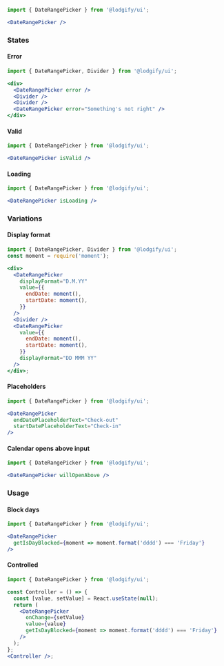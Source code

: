```jsx
import { DateRangePicker } from '@lodgify/ui';

<DateRangePicker />
```

### States

#### Error

```jsx
import { DateRangePicker, Divider } from '@lodgify/ui';

<div>
  <DateRangePicker error />
  <Divider />
  <Divider />
  <DateRangePicker error="Something's not right" />
</div>
```

#### Valid

```jsx
import { DateRangePicker } from '@lodgify/ui';

<DateRangePicker isValid />
```

#### Loading

```jsx
import { DateRangePicker } from '@lodgify/ui';

<DateRangePicker isLoading />
```

### Variations

#### Display format

```jsx
import { DateRangePicker, Divider } from '@lodgify/ui';
const moment = require('moment');

<div>
  <DateRangePicker
    displayFormat="D.M.YY"
    value={{
      endDate: moment(),
      startDate: moment(),
    }}
  />
  <Divider />
  <DateRangePicker
    value={{
      endDate: moment(),
      startDate: moment(),
    }}
    displayFormat="DD MMM YY"
  />
</div>;
```

#### Placeholders

```jsx
import { DateRangePicker } from '@lodgify/ui';

<DateRangePicker
  endDatePlaceholderText="Check-out"
  startDatePlaceholderText="Check-in"
/>
```

#### Calendar opens above input

```jsx
import { DateRangePicker } from '@lodgify/ui';

<DateRangePicker willOpenAbove />
```

### Usage

#### Block days

```jsx
import { DateRangePicker } from '@lodgify/ui';

<DateRangePicker
  getIsDayBlocked={moment => moment.format('dddd') === 'Friday'}
/>
```

#### Controlled

```jsx
import { DateRangePicker } from '@lodgify/ui';

const Controller = () => {
  const [value, setValue] = React.useState(null);
  return (
    <DateRangePicker
      onChange={setValue}
      value={value}
      getIsDayBlocked={moment => moment.format('dddd') === 'Friday'}
    />
  );
};
<Controller />;
```
